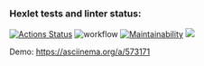 ### Hexlet tests and linter status:
[![Actions Status](https://github.com/veb1994/java-project-71/workflows/hexlet-check/badge.svg)](https://github.com/veb1994/java-project-71/actions)
![workflow](https://github.com/veb1994/java-project-71/actions/workflows/main.yml/badge.svg)
[![Maintainability](https://api.codeclimate.com/v1/badges/258ef4ed577335cfff89/maintainability)](https://codeclimate.com/github/veb1994/java-project-71/maintainability)
<a href="https://codeclimate.com/github/veb1994/java-project-71/test_coverage"><img src="https://api.codeclimate.com/v1/badges/258ef4ed577335cfff89/test_coverage" /></a> <br />

Demo: https://asciinema.org/a/573171
